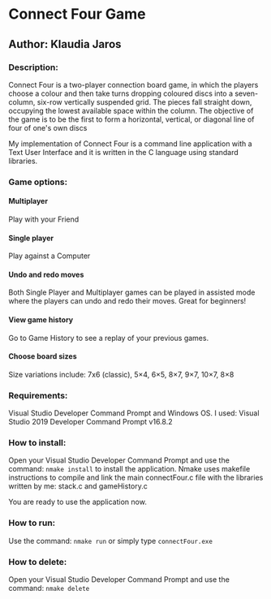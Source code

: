 # Connect Four Game
## Author: Klaudia Jaros

### Description:

Connect Four is a two-player connection board game, in which the players choose a colour and then take turns dropping coloured discs into a seven-column, six-row vertically suspended grid. The pieces fall straight down, occupying the lowest available space within the column. The objective of the game is to be the first to form a horizontal, vertical, or diagonal line of four of one's own discs

My implementation of Connect Four is a command line application with a Text User Interface and it is written in the C language using standard libraries.

### Game options:

#### Multiplayer

Play with your Friend

#### Single player

Play against a Computer  

#### Undo and redo moves

Both Single Player and Multiplayer games can be played in assisted mode where the players can undo and redo their moves. Great for beginners!

#### View game history

Go to Game History to see a replay of your previous games.

#### Choose board sizes

Size variations include: 7x6 (classic), 5×4, 6×5, 8×7, 9×7, 10×7, 8×8

### Requirements:

Visual Studio Developer Command Prompt and Windows OS. 
I used: Visual Studio 2019 Developer Command Prompt v16.8.2

### How to install:

Open your Visual Studio Developer Command Prompt and use the command: `nmake install` to install the application.
Nmake uses makefile instructions to compile and link the main connectFour.c file with the libraries written by me: stack.c and gameHistory.c 

You are ready to use the application now.

### How to run:

Use the command: `nmake run` or simply type `connectFour.exe`

### How to delete:

Open your Visual Studio Developer Command Prompt and use the command: `nmake delete`

